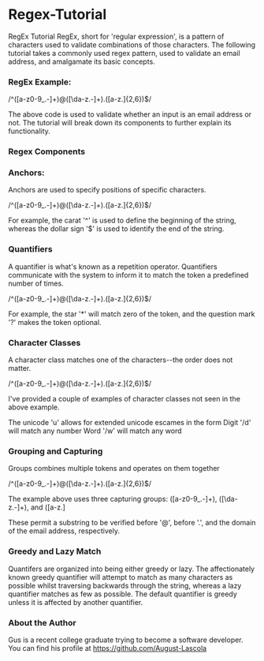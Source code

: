 # Regex-Tutorial

RegEx Tutorial
RegEx, short for 'regular expression', is a pattern of characters used to validate combinations of those characters. The following tutorial takes a commonly used regex pattern, used to validate an email address, and amalgamate its basic concepts. 


### RegEx Example:
/^([a-z0-9_\.-]+)@([\da-z\.-]+)\.([a-z\.]{2,6})$/

The above code is used to validate whether an input is an email address or not. The tutorial will break down its components to further explain its functionality. 


### Regex Components

### Anchors:
Anchors are used to specify positions of specific characters. 

/^([a-z0-9_\.-]+)@([\da-z\.-]+)\.([a-z\.]{2,6})$/

For example, the carat '^' is used to define the beginning of the string, whereas the dollar sign '$' is used to identify the end of the string. 

### Quantifiers

A quantifier is what's known as a repetition operator. Quantifiers communicate with the system to inform it to match the token a predefined number of times.

/^([a-z0-9_\.-]+)@([\da-z\.-]+)\.([a-z\.]{2,6})$/

For example, the star '*' will match zero of the token, and the question mark '?' makes the token optional. 


### Character Classes
A character class matches one of the characters--the order does not matter. 

/^([a-z0-9_\.-]+)@([\da-z\.-]+)\.([a-z\.]{2,6})$/

I've provided a couple of examples of character classes not seen in the above example. 

The unicode 'u' allows for extended unicode escames in the form
Digit '/d' will match any number
Word '/w' will match any word 

### Grouping and Capturing
Groups combines multiple tokens and operates on them together

/^([a-z0-9_\.-]+)@([\da-z\.-]+)\.([a-z\.]{2,6})$/

The example above uses three capturing groups: ([a-z0-9_\.-]+), ([\da-z\.-]+), and ([a-z\.]

These permit a substring to be verified before '@', before '\.', and the domain of the email address, respectively.

### Greedy and Lazy Match
Quantifers are organized into being either greedy or lazy. The affectionately known greedy quantifier will attempt to match as many characters as possible whilst traversing backwards through the string, whereas a lazy quantifier matches as few as possible. The default quantifier is greedy unless it is affected by another quantifier. 


### About the Author
Gus is a recent college graduate trying to become a software developer. You can find his profile at https://github.com/August-Lascola
